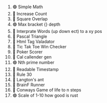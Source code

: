 1. 🟢 Simple Math
1. 🔴 Increase Count
1. 🔴 Square Overlap
1. 🟢 Max bracket {} depth
1. 🔴 Interprate Words (up down ect) to a xy pos
1. 🔴 Pascal Triangle
1. 🔴 Html Tag Valadator
1. 🔴 Tic Tak Toe Win Checker
1. 🔴 Poker Scorer
1. 🔴 Cal callender gen
1. 🟢 Nth prime number
1. 🔴 Readable Timestamp
1. 🔴 Rule 30
1. 🔴 Langton's ant
1. 🔴 BrainF Runner
1. 🔴 Conways Game of life to n steps
1. 🟢 Scale of 1-10 how good is rust
